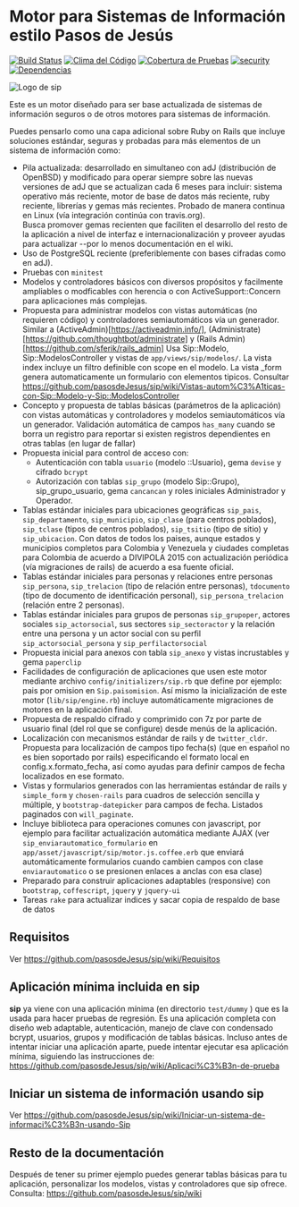 # Motor para Sistemas de Información estilo Pasos de Jesús
[![Build Status](https://semaphoreci.com/api/v1/vtamara/sip/branches/master/badge.svg)](https://semaphoreci.com/vtamara/sip) [![Clima del Código](https://codeclimate.com/github/pasosdeJesus/sip/badges/gpa.svg)](https://codeclimate.com/github/pasosdeJesus/sip) [![Cobertura de Pruebas](https://codeclimate.com/github/pasosdeJesus/sip/badges/coverage.svg)](https://codeclimate.com/github/pasosdeJesus/sip) [![security](https://hakiri.io/github/pasosdeJesus/sip/master.svg)](https://hakiri.io/github/pasosdeJesus/sip/master) [![Dependencias](https://gemnasium.com/pasosdeJesus/sip.svg)](https://gemnasium.com/pasosdeJesus/sip) 

![Logo de sip](https://raw.githubusercontent.com/pasosdeJesus/sip/master/test/dummy/app/assets/images/logo.jpg)

Este es un motor diseñado para ser base actualizada de sistemas de información seguros o 
de otros motores para sistemas de información.

Puedes pensarlo como una capa adicional sobre Ruby on Rails que incluye 
soluciones estándar, seguras y probadas para más elementos de un sistema 
de información como:

- Pila actualizada: desarrollado en simultaneo con adJ (distribución de 
  OpenBSD) y modificado para operar siempre sobre las nuevas versiones
  de adJ que se actualizan cada 6 meses para incluir:
  sistema operativo más reciente, motor de base de datos más reciente, 
  ruby reciente, librerías y gemas más recientes.   Probado de manera 
  continua en Linux (vía integración continúa con travis.org).  
  Busca promover gemas recienten que faciliten el desarrollo del resto
  de la aplicación a nivel de interfaz e internacionalización y proveer
  ayudas para actualizar --por lo menos documentación en el wiki.
- Uso de PostgreSQL reciente (preferiblemente con bases cifradas como en 
  adJ).
- Pruebas con ```minitest```
- Modelos y controladores básicos con diversos propósitos y facilmente ampliables o modficables con herencia o con ActiveSupport::Concern para aplicaciones más complejas.
- Propuesta para administrar modelos con vistas automáticas (no requieren código) y 
  controladores semiautomáticos vía un generador.  Similar a 
  (ActiveAdmin)[https://activeadmin.info/],
  (Administrate)[https://github.com/thoughtbot/administrate] y
  (Rails Admin)[https://github.com/sferik/rails_admin]
  Usa Sip::Modelo, Sip::ModelosController y vistas de 
  ```app/views/sip/modelos/```. La vista index incluye
  un filtro definible con scope en el modelo.  La vista 
  _form genera automaticamente un formulario con elementos tipicos.
  Consultar https://github.com/pasosdeJesus/sip/wiki/Vistas-autom%C3%A1ticas-con-Sip::Modelo-y-Sip::ModelosController
- Concepto y propuesta de tablas básicas (parámetros de la aplicación) con
  vistas automáticas y controladores y modelos semiautomáticos vía un generador. Validación automática de campos ```has_many``` cuando se borra un registro para reportar si existen  registros dependientes en otras tablas (en lugar de fallar)
- Propuesta inicial para control de acceso con:
  - Autenticación con tabla ```usuario``` (modelo ::Usuario), gema ```devise``` y cifrado ```bcrypt```
  - Autorización con tablas ```sip_grupo``` (modelo Sip::Grupo), sip_grupo_usuario, gema ```cancancan``` y roles iniciales Administrador y Operador.
- Tablas estándar iniciales para ubicaciones geográficas ```sip_pais```, ```sip_departamento```, ```sip_municipio```, ```sip_clase``` (para centros poblados), ```sip_tclase``` (tipos de centros poblados), ```sip_tsitio``` (tipo de sitio) y ```sip_ubicacion```. Con datos de todos los paises, aunque estados y municipios completos para Colombia y Venezuela y ciudades completas para Colombia de acuerdo a DIVIPOLA 2015 con actualización periódica (vía migraciones de rails) de acuerdo a esa fuente oficial.
- Tablas estándar iniciales para personas y relaciones entre personas ```sip_persona```, ```sip_trelacion``` (tipo de relación entre personas),  ```tdocumento``` (tipo de documento de identificación personal), ```sip_persona_trelacion``` (relación entre 2 personas).
- Tablas estándar iniciales para grupos de personas `sip_grupoper`, actores sociales `sip_actorsocial`, sus sectores `sip_sectoractor` y la relación entre una persona y un actor social con su perfil `sip_actorsocial_persona` y `sip_perfilactorsocial`
- Propuesta inicial para anexos con tabla ```sip_anexo``` y vistas incrustables y gema ```paperclip```
- Facilidades de configuración de aplicaciones que usen este motor mediante archivo ```config/initializers/sip.rb``` que define por ejemplo: pais por omision en ```Sip.paisomision```.  Así mismo la inicialización de este motor (```lib/sip/engine.rb```) incluye automáticamente migraciones de motores en la aplicación final.
- Propuesta de respaldo cifrado y comprimido con 7z por parte de usuario final (del rol que se configure) desde menús de la aplicación.
- Localización con mecanismos estándar de rails y de ```twitter_cldr```.
  Propuesta para localización de campos tipo fecha(s) (que en español no es bien 
  soportado por rails) especificando el formato local en 
  config.x.formato_fecha, así como ayudas para definir campos de fecha 
  localizados en ese formato.
- Vistas y formularios generados con las herramientas estándar de rails 
  y `simple_form` y `chosen-rails` para cuadros de selección sencilla y múltiple,
  y `bootstrap-datepicker` para campos de fecha. Listados paginados con `will_paginate`.
- Incluye biblioteca para operaciones comunes con javascript, por ejemplo para 
  facilitar actualización automática mediante AJAX (ver 
  `sip_enviarautomatico_formulario` en 
  `app/asset/javascript/sip/motor.js.coffee.erb` que enviará
  automáticamente formularios cuando cambien campos con clase
  ```enviarautomatico``` o se presionen enlaces a anclas con esa clase)
- Preparado para construir aplicaciones adaptables (responsive) con 
  `bootstrap`, `coffescript`, `jquery` y `jquery-ui`
- Tareas `rake` para actualizar indices y sacar copia de respaldo de base 
  de datos

## Requisitos

Ver <https://github.com/pasosdeJesus/sip/wiki/Requisitos>

## Aplicación mínima incluida en sip

**sip** ya viene con una aplicación mínima (en directorio ```test/dummy``` ) que es la usada para hacer
pruebas de regresión.  Es una aplicación completa con diseño 
web adaptable, autenticación, manejo de clave con condensado bcrypt, usuarios, 
grupos y modificación de tablas básicas. Incluso antes de intentar iniciar una aplicación aparte, puede
intentar ejecutar esa aplicación mínima, siguiendo las instrucciones de:
<https://github.com/pasosdeJesus/sip/wiki/Aplicaci%C3%B3n-de-prueba>

## Iniciar un sistema de información usando sip

Ver https://github.com/pasosdeJesus/sip/wiki/Iniciar-un-sistema-de-informaci%C3%B3n-usando-Sip

## Resto de la documentación 

Después de tener su primer ejemplo puedes generar tablas básicas para 
tu aplicación, personalizar los modelos, vistas y controladores que sip 
ofrece. Consulta: https://github.com/pasosdeJesus/sip/wiki

